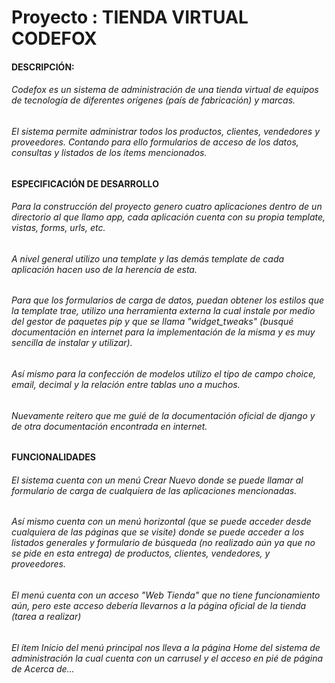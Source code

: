 # Proyecto : TIENDA VIRTUAL CODEFOX

#### DESCRIPCIÓN:

###### Codefox es un sistema de administración de una tienda virtual de equipos de tecnología de diferentes orígenes (país de fabricación) y marcas.

###### El sistema permite administrar todos los productos, clientes, vendedores y proveedores. Contando para ello formularios de acceso de los datos, consultas y listados de los ítems mencionados.

#### ESPECIFICACIÓN DE DESARROLLO
###### Para la construcción del proyecto genero cuatro aplicaciones dentro de un directorio al que llamo app, cada aplicación cuenta con su propia template, vistas, forms, urls, etc.
###### A nivel general utilizo una template y las demás template de cada aplicación hacen uso de la herencia de esta. 
###### Para que los formularios de carga de datos, puedan obtener los estilos que la template trae, utilizo una herramienta externa la cual instale por medio del gestor de paquetes pip y que se llama "widget_tweaks" (busqué documentación en internet para la implementación de la misma y es muy sencilla de instalar y utilizar).
###### Así mismo para la confección de modelos utilizo el tipo de campo choice, email, decimal y la relación entre tablas uno a muchos.
###### Nuevamente reitero que me guié de la documentación oficial de django y de otra documentación encontrada en internet.

#### FUNCIONALIDADES
###### El sistema cuenta con un menú Crear Nuevo donde se puede llamar al formulario de carga de cualquiera de las aplicaciones mencionadas.
###### Así mismo cuenta con un menú horizontal (que se puede acceder desde cualquiera de las páginas que se visite) donde se puede acceder a los listados generales y formulario de búsqueda (no realizado aún ya que no se pide en esta entrega) de productos, clientes, vendedores, y proveedores.
###### El menú cuenta con un acceso "Web Tienda" que no tiene funcionamiento aún, pero este acceso debería llevarnos a la página oficial de la tienda (tarea a realizar)
###### El ítem Inicio del menú principal nos lleva a la página Home del sistema de administración la cual cuenta con un carrusel y el acceso en pié de página de Acerca de... 
